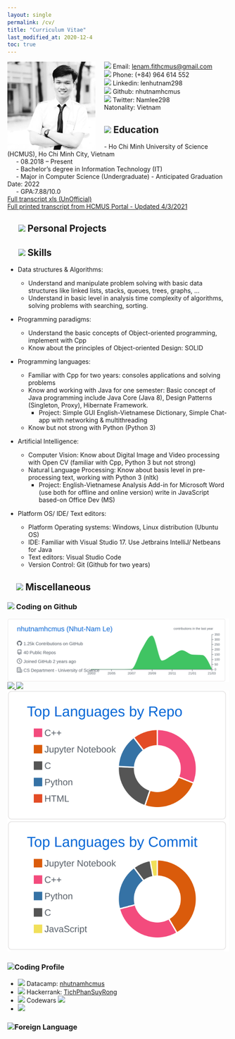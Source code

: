 ```yaml
---
layout: single
permalink: /cv/
title: "Curriculum Vitae"
last_modified_at: 2020-12-4
toc: true
---
```


<div> 
<a href="https://github.com/anuraghazra/github-readme-stats">
  <img align="left" width="200" src="./../assets/img/avt/nhutnam_le.png"/>
</a>
</div>


&nbsp;&nbsp;&nbsp;&nbsp; <a><img src="https://img.icons8.com/fluent/15/000000/email-open.png"/></a> Email: lenam.fithcmus@gmail.com <br>
&nbsp;&nbsp;&nbsp;&nbsp; <a><img src="https://img.icons8.com/fluent/15/000000/cell-phone.png"/></a> Phone: (+84) 964 614 552 <br>
&nbsp;&nbsp;&nbsp;&nbsp; <a><img src="https://img.icons8.com/fluent/15/000000/linkedin.png"/></a> Linkedin: lenhutnam298 <br>
&nbsp;&nbsp;&nbsp;&nbsp; <a> <img src="https://img.icons8.com/color/15/000000/github--v1.png"/></a> Github: nhutnamhcmus <br>
&nbsp;&nbsp;&nbsp;&nbsp; <a> <img src="https://img.icons8.com/fluent/15/000000/twitter.png"/></a> Twitter: Namlee298 <br>
&nbsp;&nbsp;&nbsp;&nbsp; Natonality: Vietnam <br>

## &nbsp;&nbsp;&nbsp;&nbsp;<img src="https://img.icons8.com/fluent/48/000000/university.png"/>&nbsp;Education

&nbsp;&nbsp;&nbsp;&nbsp; - Ho Chi Minh University of Science (HCMUS), Ho Chi Minh City, Vietnam  <br>
&nbsp;&nbsp;&nbsp;&nbsp; - 08.2018 – Present <br>
&nbsp;&nbsp;&nbsp;&nbsp; - Bachelor’s degree in Information Technology (IT)<br>
&nbsp;&nbsp;&nbsp;&nbsp; - Major in Computer Science (Undergraduate) - Anticipated Graduation Date: 2022<br>
&nbsp;&nbsp;&nbsp;&nbsp; - GPA:7.88/10.0 <br>
[Full transcript xls (UnOfficial)](https://docs.google.com/spreadsheets/d/1FDcLKBirzvPa8HZ45CL503gR6Foo6oPgFnJDpbr1sdg/edit?usp=sharing)<br>
[Full printed transcript from HCMUS Portal - Updated 4/3/2021](https://drive.google.com/file/d/1ZQqQx9hlNLuATyg7LpMyxwZGjyyLf5ax/view?usp=sharing) 

## &nbsp;&nbsp;&nbsp;&nbsp; <img src="https://img.icons8.com/color/48/000000/project.png"/>&nbsp;Personal Projects

## &nbsp;&nbsp;&nbsp;&nbsp; <img src="https://img.icons8.com/fluent/48/000000/development-skill.png"/>&nbsp;Skills

- Data structures & Algorithms:
  - Understand and manipulate problem solving with basic data structures like linked lists, stacks, queues,
trees, graphs, …
  - Understand in basic level in analysis time complexity of algorithms, solving problems with searching,
sorting.
- Programming paradigms:
  - Understand the basic concepts of Object-oriented programming, implement with Cpp
  - Know about the principles of Object-oriented Design: SOLID
- Programming languages:
  - Familiar with Cpp for two years: consoles applications and solving problems
  - Know and working with Java for one semester: Basic concept of Java programming include Java
Core (Java 8), Design Patterns (Singleton, Proxy), Hibernate Framework.
    - Project: Simple GUI English-Vietnamese Dictionary, Simple Chat-app with networking &
multithreading
  - Know but not strong with Python (Python 3)
- Artificial Intelligence:
  - Computer Vision: Know about Digital Image and Video processing with Open CV (familiar with Cpp,
Python 3 but not strong)
  - Natural Language Processing: Know about basis level in pre-processing text, working with Python 3
(nltk)
    - Project: English-Vietnamese Analysis Add-in for Microsoft Word (use both for offline and
online version) write in JavaScript based-on Office Dev (MS)

- Platform OS/ IDE/ Text editors:
  - Platform Operating systems: Windows, Linux distribution (Ubuntu OS)
  - IDE: Familiar with Visual Studio 17. Use Jetbrains IntelliJ/ Netbeans for Java
  - Text editors: Visual Studio Code
  - Version Control: Git (Github for two years)

## &nbsp;&nbsp;&nbsp;&nbsp;<img src="https://img.icons8.com/color/48/000000/metamorphose.png"/>&nbsp;Miscellaneous

### <img src="https://img.icons8.com/color/48/000000/github-2.png"/> Coding on Github
<a href="https://github.com/anuraghazra/github-readme-stats">
  <img align="left" src="https://raw.githubusercontent.com/nhutnamhcmus/nhutnamhcmus/master/profile-summary-card-output/github/0-profile-details.svg"/>
</a>

<a href="https://github.com/anuraghazra/github-readme-stats">
  <img src="https://github-readme-stats.vercel.app/api?username=nhutnamhcmus&count_private=true&show_icons=true" />
</a>
<a href="https://github.com/anuraghazra/github-readme-stats">
  <img src="https://github-readme-stats.vercel.app/api/top-langs/?username=nhutnamhcmus" />
</a>
<div> 
<a href="https://github.com/anuraghazra/github-readme-stats">
  <img align="left" src="https://raw.githubusercontent.com/nhutnamhcmus/nhutnamhcmus/master/profile-summary-card-output/github/1-repos-per-language.svg" />
</a>
<a href="https://github.com/anuraghazra/github-readme-stats">
  <img src="https://raw.githubusercontent.com/nhutnamhcmus/nhutnamhcmus/master/profile-summary-card-output/github/2-most-commit-language.svg" />
</a>
</div>

### <img src="https://img.icons8.com/bubbles/48/000000/code.png"/>Coding Profile

- <img src="https://www.datacamp.com/datacamp-sq.png?v=20102020" width="48"/>&nbsp;Datacamp: [nhutnamhcmus](https://www.datacamp.com/profile/nhutnamhcmus)
- <img src="https://upload.wikimedia.org/wikipedia/commons/4/40/HackerRank_Icon-1000px.png" width="48"/>&nbsp;Hackerrank: [TichPhanSuyRong](https://www.hackerrank.com/TichPhanSuyRong)
- <img src="https://shankxwebdev.com/wp-content/uploads/2016/03/Screen-Shot-2016-03-28-at-7.51.42-AM.png" width="48"/>&nbsp;Codewars ![](https://www.codewars.com/users/TichPhanSuyRong/badges/large)
- <img src="https://projecteuler.net/profile/tichphansuyrong.png"/>&nbsp;

### <img src="https://img.icons8.com/cute-clipart/48/000000/language.png"/>Foreign Language



